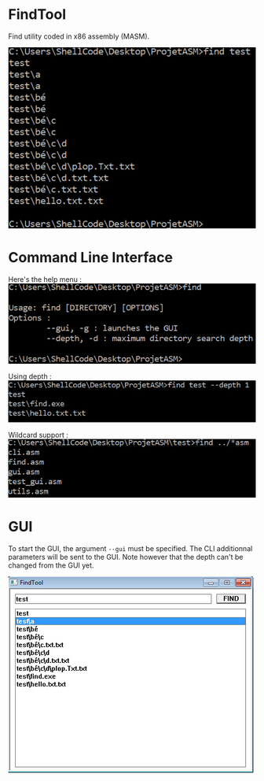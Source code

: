 # FindTool
Find utility coded in x86 assembly (MASM).

![alt find_tool](https://raw.githubusercontent.com/ShellCode33/FindTool/master/screenshots/cli_example1.png)

# Command Line Interface
Here's the help menu :
![alt cli_help](https://raw.githubusercontent.com/ShellCode33/FindTool/master/screenshots/cli.png)

Using depth :
![alt cli_depth](https://raw.githubusercontent.com/ShellCode33/FindTool/master/screenshots/cli_example2.png)

Wildcard support :
![alt cli_wildcard](https://raw.githubusercontent.com/ShellCode33/FindTool/master/screenshots/cli_example3.png)

# GUI
To start the GUI, the argument `--gui` must be specified. The CLI additionnal parameters will be sent to the GUI.
Note however that the depth can't be changed from the GUI yet.

![alt gui](https://raw.githubusercontent.com/ShellCode33/FindTool/master/screenshots/gui.png)
